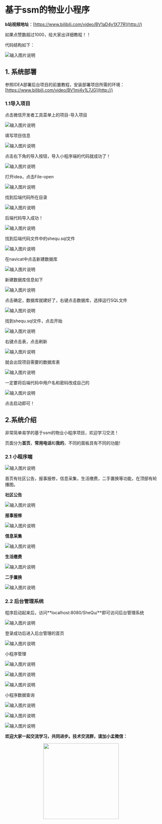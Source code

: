 # 基于ssm的物业小程序

**b站视频地址**：[https://www.bilibili.com/video/BV1aD4y1X77R](http://)

如果点赞数超过1000，给大家出详细教程！！

代码结构如下：

![输入图片说明](https://images.gitee.com/uploads/images/2020/1222/195004_9ca9328b_7604956.png "屏幕截图.png")

## 1. 系统部署

参照IDEA部署后台项目的前置教程，安装部署项目所需的环境：[https://www.bilibili.com/video/BV1mi4y1L7JG](http://)

### 1.1导入项目

点击微信开发者工具菜单上的项目-导入项目

![输入图片说明](https://images.gitee.com/uploads/images/2020/1222/195114_98f19099_7604956.png "屏幕截图.png")

填写项目信息

![输入图片说明](https://images.gitee.com/uploads/images/2020/1222/195230_050197c2_7604956.png "屏幕截图.png")

点击右下角的导入按钮，导入小程序端的代码就成功了！

![输入图片说明](https://images.gitee.com/uploads/images/2020/1222/195326_3f8852c5_7604956.png "屏幕截图.png")

打开idea，点击File-open

![输入图片说明](https://images.gitee.com/uploads/images/2020/1222/195421_cc9831c6_7604956.png "屏幕截图.png")

找到后端代码所在目录

![输入图片说明](https://images.gitee.com/uploads/images/2020/1222/195450_fd7f58c3_7604956.png "屏幕截图.png")

后端代码导入成功！

![输入图片说明](https://images.gitee.com/uploads/images/2020/1222/195522_c0135f4c_7604956.png "屏幕截图.png")

找到后端代码文件中的shequ.sql文件

![输入图片说明](https://images.gitee.com/uploads/images/2020/1222/195621_ded780e7_7604956.png "屏幕截图.png")

在navicat中点击新建数据库

![输入图片说明](https://images.gitee.com/uploads/images/2020/1222/195652_f6d0c71f_7604956.png "屏幕截图.png")

新建数据库信息如下

![输入图片说明](https://images.gitee.com/uploads/images/2020/1222/195719_fbdc7ecc_7604956.png "屏幕截图.png")

点击确定，数据库就建好了，右键点击数据库，选择运行SQL文件

![输入图片说明](https://images.gitee.com/uploads/images/2020/1222/195811_06104d81_7604956.png "屏幕截图.png")

找到shequ.sql文件，点击开始

![输入图片说明](https://images.gitee.com/uploads/images/2020/1222/195842_04105fb2_7604956.png "屏幕截图.png")

右键点击表，点击刷新

![输入图片说明](https://images.gitee.com/uploads/images/2020/1222/195933_8dc01ad3_7604956.png "屏幕截图.png")

就会出现项目需要的数据库表

![输入图片说明](https://images.gitee.com/uploads/images/2020/1222/200002_c2e042e0_7604956.png "屏幕截图.png")

一定要将后端代码中用户名和密码改成自己的

![输入图片说明](https://images.gitee.com/uploads/images/2020/1222/200124_23f7f3ba_7604956.png "屏幕截图.png")

点击启动即可！

## 2.系统介绍

非常简单易学的基于ssm的物业小程序项目，欢迎学习交流！

页面分为**首页**，**常用电话**和**我的**，不同的面板具有不同的功能!

### 2.1 小程序端

![输入图片说明](https://images.gitee.com/uploads/images/2020/1222/193010_b82621e5_7604956.png "屏幕截图.png")

首页有社区公告，报事报修，信息采集，生活缴费，二手置换等功能，在顶部有轮播图。

**社区公告**

![输入图片说明](https://images.gitee.com/uploads/images/2020/1222/193347_fceefb46_7604956.png "屏幕截图.png")

**报事报修**

![输入图片说明](https://images.gitee.com/uploads/images/2020/1222/193413_4e3a449e_7604956.png "屏幕截图.png")

**信息采集**

![输入图片说明](https://images.gitee.com/uploads/images/2020/1222/193437_d727dfa1_7604956.png "屏幕截图.png")

**生活缴费**

![输入图片说明](https://images.gitee.com/uploads/images/2020/1222/193510_b22a00d5_7604956.png "屏幕截图.png")

**二手置换**

![输入图片说明](https://images.gitee.com/uploads/images/2020/1222/193542_88032447_7604956.png "屏幕截图.png")

### 2.2 后台管理系统

程序启动起来后，访问**localhost:8080/SheQu/**即可访问后台管理系统

![输入图片说明](https://images.gitee.com/uploads/images/2020/1222/193932_3cee90c3_7604956.png "屏幕截图.png")

登录成功后进入后台管理的首页

![输入图片说明](https://images.gitee.com/uploads/images/2020/1222/194118_18407eb9_7604956.png "屏幕截图.png")

小程序管理

![输入图片说明](https://images.gitee.com/uploads/images/2020/1222/194147_11b48ad1_7604956.png "屏幕截图.png")

![输入图片说明](https://images.gitee.com/uploads/images/2020/1222/194307_9e6851ca_7604956.png "屏幕截图.png")

![输入图片说明](https://images.gitee.com/uploads/images/2020/1222/194325_b54d7af6_7604956.png "屏幕截图.png")

小程序数据查询

![输入图片说明](https://images.gitee.com/uploads/images/2020/1222/194221_f3773aa4_7604956.png "屏幕截图.png")

![输入图片说明](https://images.gitee.com/uploads/images/2020/1222/194237_3ae499c8_7604956.png "屏幕截图.png")

![输入图片说明](https://images.gitee.com/uploads/images/2020/1222/194250_65aee49c_7604956.png "屏幕截图.png")

**欢迎大家一起交流学习，共同进步。技术交流群，请加小孟微信：**

<div align=center><img width="250" height="250" src="https://images.gitee.com/uploads/images/2020/1219/203754_ef21dcd8_7604956.png"/></div>
